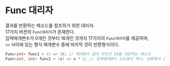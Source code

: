 # Func 대리자
결과를 반환하는 메소드를 참조하기 위한 대리자. <br/>
17가지 버전의 ```Func대리자```가 존재한다. <br/>
입력매개변수가 0개인 것부터 16개인 것까지 17가지의 ```Func대리자```를 제공하며, <br/>
```<>``` 사이에 있는 형식 매개변수 중에 마지막 것이 반환형식이다.

```cs
Func<int> func1 = () => 10; // 매개변수 없이 무조건 10을 리턴하는 메소드
Func<int, int> func2 = (x) => x * 2; // 입력매개변수 int형식 하나, 반환형식 int인, 입력매개변수에서 2를 곱해 반환하는 메소드
```
